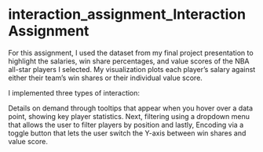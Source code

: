 # interaction_assignment_Interaction Assignment
For this assignment, I used the dataset from my final project presentation to highlight the salaries, win share percentages, and value scores of the NBA all-star players I selected. My visualization plots each player’s salary against either their team’s win shares or their individual value score.

I implemented three types of interaction:

Details on demand through tooltips that appear when you hover over a data point, showing key player statistics.
Next, filtering using a dropdown menu that allows the user to filter players by position and lastly, Encoding via a toggle button that lets the user switch the Y-axis between win shares and value score.
